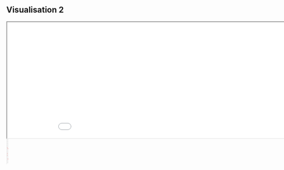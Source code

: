  ## Visualisation 2
 
 <!--	Exported from Voyant Tools (voyant-tools.org).
The iframe src attribute below uses a relative protocol to better function with both
http and https sites, but if you're embedding this into a local web page (file protocol)
you should add an explicit protocol (https if you're using voyant-tools.org, otherwise
it depends on this server.
Feel free to change the height and width values or other styling below: -->
<iframe style='width: 957px; height: 307px;' src='//voyant.tools.huma-num.fr/tool/MicroSearch/?query=marbre*&corpus=d321128087391c04be5609bffc5a72d5'></iframe>

<img src="data:image/png;base64,iVBORw0KGgoAAAANSUhEUgAAAAUAAACICAYAAAAvQSHjAAAAuElEQVRIS2N89uzZfwY0wPj8+fN64gSxakfXCuIzjlqEGizYA4QaQffhAwPboUMMv6ysGBhERCAhz/jxIwPbwYNgwf8gQYIWsR49ysD09i0DSmJgOXKEgendO1RBmFG08xF6+qRZqqNO0MEDBHc+optFdAs6qEXwFIIcR/C0RDDVERF09PYRmcn7////F6SlpQ1RfPT///8XUlJSM+GCWANkVBCtqBwNkNEAGc0yDDhq7dHcQfvcAQCjrfJ15UFpPgAAAABJRU5ErkJggg==" />
